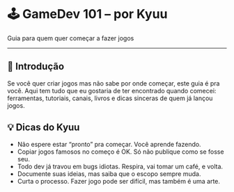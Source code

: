 # 🕹️ GameDev 101 – por Kyuu

Guia para quem quer começar a fazer jogos

---

## 🧠 Introdução

Se você quer criar jogos mas não sabe por onde começar, este guia é pra você. Aqui tem tudo que eu gostaria de ter encontrado quando comecei: ferramentas, tutoriais, canais, livros e dicas sinceras de quem já lançou jogos.

## 💡 Dicas do Kyuu

- Não espere estar “pronto” pra começar. Você aprende fazendo.
- Copiar jogos famosos no começo é OK. Só não publique como se fosse seu.
- Todo dev já travou em bugs idiotas. Respira, vai tomar um café, e volta.
- Documente suas ideias, mas saiba que o escopo sempre muda.
- Curta o processo. Fazer jogo pode ser difícil, mas também é uma arte.
